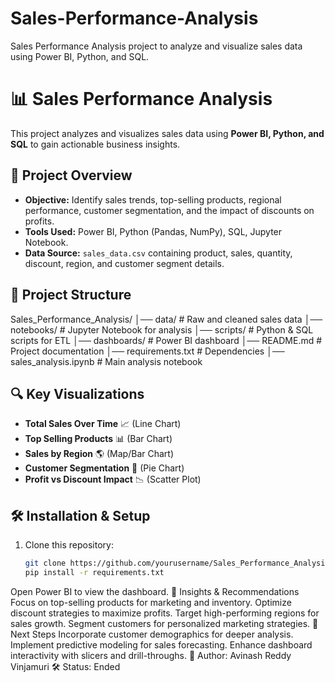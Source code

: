 # Sales-Performance-Analysis
Sales Performance Analysis project to analyze and visualize sales data using Power BI, Python, and SQL.
# 📊 Sales Performance Analysis

This project analyzes and visualizes sales data using **Power BI, Python, and SQL** to gain actionable business insights. 

## 🚀 Project Overview
- **Objective:** Identify sales trends, top-selling products, regional performance, customer segmentation, and the impact of discounts on profits.
- **Tools Used:** Power BI, Python (Pandas, NumPy), SQL, Jupyter Notebook.
- **Data Source:** `sales_data.csv` containing product, sales, quantity, discount, region, and customer segment details.

## 📂 Project Structure
Sales_Performance_Analysis/ │── data/ # Raw and cleaned sales data │── notebooks/ # Jupyter Notebook for analysis │── scripts/ # Python & SQL scripts for ETL │── dashboards/ # Power BI dashboard │── README.md # Project documentation │── requirements.txt # Dependencies │── sales_analysis.ipynb # Main analysis notebook

## 🔍 Key Visualizations
- **Total Sales Over Time** 📈 (Line Chart)
- **Top Selling Products** 📊 (Bar Chart)
- **Sales by Region** 🌎 (Map/Bar Chart)
- **Customer Segmentation** 🎯 (Pie Chart)
- **Profit vs Discount Impact** 📉 (Scatter Plot)

## 🛠️ Installation & Setup
1. Clone this repository:
   ```bash
   git clone https://github.com/yourusername/Sales_Performance_Analysis.git
   pip install -r requirements.txt
Open Power BI to view the dashboard.
🔮 Insights & Recommendations
Focus on top-selling products for marketing and inventory.
Optimize discount strategies to maximize profits.
Target high-performing regions for sales growth.
Segment customers for personalized marketing strategies.
📌 Next Steps
Incorporate customer demographics for deeper analysis.
Implement predictive modeling for sales forecasting.
Enhance dashboard interactivity with slicers and drill-throughs.
📢 Author: Avinash Reddy Vinjamuri
🛠 Status: Ended
